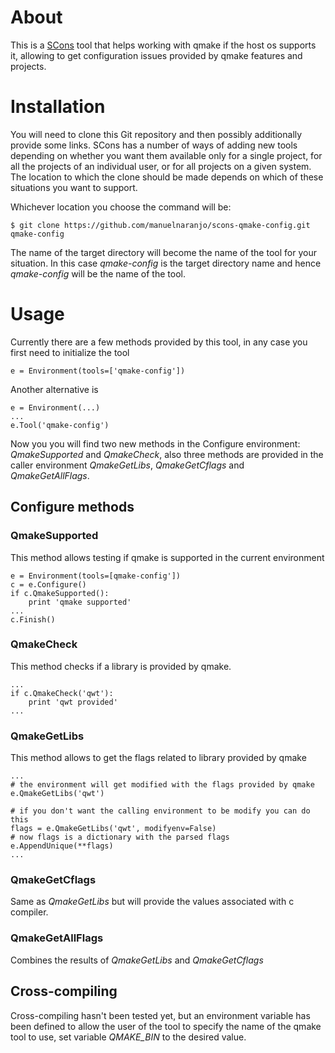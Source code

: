 # About

This is a [SCons](http://www.scons.org) tool that helps working with
qmake if the host os supports it, allowing to get configuration issues provided
by qmake features and projects.

# Installation

You will need to clone this Git repository and then possibly additionally
provide some links. SCons has a number of ways of adding new tools depending
on whether you want them available only for a single project, for all the
projects of an individual user, or for all projects on a given system. The
location to which the clone should be made depends on which of these
situations you want to support.

Whichever location you choose the command will be:

    $ git clone https://github.com/manuelnaranjo/scons-qmake-config.git qmake-config

The name of the target directory will become the name of the tool for your
situation. In this case _qmake-config_ is the target directory name and hence
_qmake-config_ will be the name of the tool.

# Usage

Currently there are a few methods provided by this tool, in any case you first
need to initialize the tool

    e = Environment(tools=['qmake-config'])

Another alternative is

    e = Environment(...)
    ...
    e.Tool('qmake-config')

Now you you will find two new methods in the Configure environment:
_QmakeSupported_ and _QmakeCheck_, also three methods are provided in
the caller environment _QmakeGetLibs_, _QmakeGetCflags_ and _QmakeGetAllFlags_.

## Configure methods

### QmakeSupported

This method allows testing if qmake is supported in the current environment

    e = Environment(tools=[qmake-config'])
    c = e.Configure()
    if c.QmakeSupported():
        print 'qmake supported'
    ...
    c.Finish()

### QmakeCheck

This method checks if a library is provided by qmake.

    ...
    if c.QmakeCheck('qwt'):
        print 'qwt provided'
    ...

### QmakeGetLibs

This method allows to get the flags related to library provided by qmake

    ...
    # the environment will get modified with the flags provided by qmake
    e.QmakeGetLibs('qwt')

    # if you don't want the calling environment to be modify you can do this
    flags = e.QmakeGetLibs('qwt', modifyenv=False)
    # now flags is a dictionary with the parsed flags
    e.AppendUnique(**flags)
    ...

### QmakeGetCflags

Same as _QmakeGetLibs_ but will provide the values associated with c compiler.

### QmakeGetAllFlags

Combines the results of _QmakeGetLibs_ and _QmakeGetCflags_

## Cross-compiling

Cross-compiling hasn't been tested yet, but an environment variable has been
defined to allow the user of the tool to specify the name of the qmake
tool to use, set variable _QMAKE\_BIN_ to the desired value.
